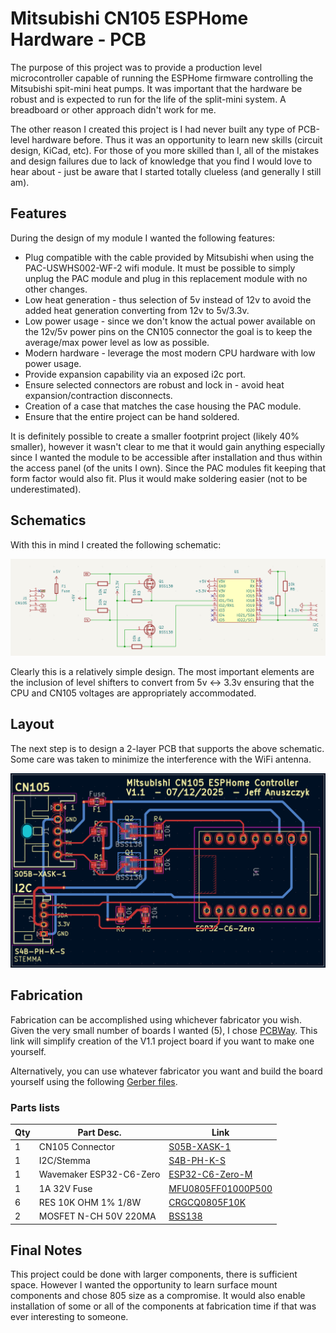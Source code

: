 # Mitsubishi CN105 ESPHome Hardware - PCB

The purpose of this project was to provide a production level microcontroller capable of running the ESPHome firmware controlling the Mitsubishi spit-mini heat pumps.  It was important that the hardware be robust and is expected to run for the life of the split-mini system.  A breadboard or other approach didn't work for me.

The other reason I created this project is I had never built any type of PCB-level hardware before.  Thus it was an opportunity to learn new skills (circuit design, KiCad, etc).  For those of you more skilled than I, all of the mistakes and design failures due to lack of knowledge that you find I would love to hear about - just be aware that I started totally clueless (and generally I still am).  

## Features
During the design of my module I wanted the following features:

 - Plug compatible with the cable provided by Mitsubishi when using the PAC-USWHS002-WF-2 wifi module.  It must be possible to simply unplug the PAC module and plug in this replacement module with no other changes.
 - Low heat generation - thus selection of 5v instead of 12v to avoid the added heat generation converting from 12v to 5v/3.3v.
 - Low power usage - since we don't know the actual power available on the 12v/5v power pins on the CN105 connector the goal is to keep the average/max power level as low as possible.
 - Modern hardware - leverage the most modern CPU hardware with low power usage.
 - Provide expansion capability via an exposed i2c port.
 - Ensure selected connectors are robust and lock in - avoid heat expansion/contraction disconnects.
 - Creation of a case that matches the case housing the PAC module.
 - Ensure that the entire project can be hand soldered.

It is definitely possible to create a smaller footprint project (likely 40% smaller), however it wasn't clear to me that it would gain anything especially since I wanted the module to be accessible after installation and thus within the access panel (of the units I own).  Since the PAC modules fit keeping that form factor would also fit.  Plus it would make soldering easier (not to be underestimated).

## Schematics
With this in mind I created the following schematic:

![PCB Schematic Diagram](/images/PCB-schematic.png)

Clearly this is a relatively simple design.  The most important elements are the inclusion of level shifters to convert from 5v <-> 3.3v ensuring that the CPU and CN105 voltages are appropriately accommodated.

## Layout

The next step is to design a 2-layer PCB that supports the above schematic.  Some care was taken to minimize the interference with the WiFi antenna.

![PCB Layout Diagram](/images/PCB-layout.png)

## Fabrication
Fabrication can be accomplished using whichever fabricator you wish.  Given the very small number of boards I wanted (5), I chose [PCBWay](https://www.pcbway.com/project/shareproject/Mitsubishi_ESPHome_CN105_Microcontroller_kicad_pcb_b5b72995.html).  This link will simplify creation of the V1.1 project board if you want to make one yourself. 

Alternatively, you can use whatever fabricator you want and build the board yourself using the following [Gerber files](/pcb_assembly/gerber).

### Parts lists
|Qty|Part Desc.|Link|
|--|--|--|
| 1 | CN105 Connector | [S05B-XASK-1](https://www.digikey.com/en/products/detail/jst-sales-america-inc/S05B-XASK-1/9951644) |
| 1 | I2C/Stemma | [S4B-PH-K-S](https://www.digikey.com/en/products/detail/jst-sales-america-inc/S4B-PH-K-S/926628) |
| 1 | Wavemaker ESP32-C6-Zero | [ESP32-C6-Zero-M](https://www.amazon.com/dp/B0D1K19W2Y?ref_=ppx_hzsearch_conn_dt_b_fed_asin_title_1) |
| 1 | 1A 32V Fuse | [MFU0805FF01000P500](https://www.digikey.com/en/products/detail/vishay-beyschlag-draloric-bc-components/MFU0805FF01000P500/1202619) |
| 6 | RES 10K OHM 1% 1/8W | [CRGCQ0805F10K](https://www.digikey.com/en/products/detail/te-connectivity-passive-product/CRGCQ0805F10K/8576363) |
| 2 | MOSFET N-CH 50V 220MA | [BSS138](https://www.digikey.com/en/products/detail/onsemi/BSS138/244210) |

## Final Notes

This project could be done with larger components, there is sufficient space.  However I wanted the opportunity to learn surface mount components and chose 805 size as a compromise.  It would also enable installation of some or all of the components at fabrication time if that was ever interesting to someone.

